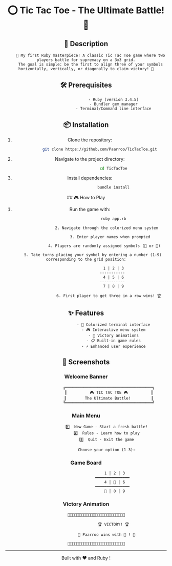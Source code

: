 <div align="center">

# ⭕ Tic Tac Toe - The Ultimate Battle! 💢

</div>

<div align="center">

## 📖 Description

        🎯 My first Ruby masterpiece! A classic Tic Tac Toe game where two players battle for supremacy on a 3x3 grid.
        The goal is simple: be the first to align three of your symbols horizontally, vertically, or diagonally to claim victory! 🎯

</div>

<div align="center">

## 🛠️ Prerequisites

                            - Ruby (version 3.4.5)
                            - Bundler gem manager
                            - Terminal/Command line interface

</div>

<div align="center">

## 📦 Installation



1. Clone the repository:

```bash
            git clone https://github.com/Paarroo/TicTacToe.git
```

2. Navigate to the project directory:

```bash
                        cd TicTacToe
```

3. Install dependencies:

```bash
                        bundle install
```

</div>

<div align="center">
## 🎮 How to Play



1. Run the game with:

```bash
                        ruby app.rb
```

                      2. Navigate through the colorized menu system
                      
                         3. Enter player names when prompted
                         
                    4. Players are randomly assigned symbols (🌚 or 🌝)
                    
          5. Take turns placing your symbol by entering a number (1-9) corresponding to the grid position:

```
                        1 | 2 | 3
                       -----------
                        4 | 5 | 6
                       -----------
                        7 | 8 | 9
```

                        6. First player to get three in a row wins! 🏆

</div>

<div align="center">

## ✨ Features

                            - 🌈 Colorized terminal interface
                            - 🎮 Interactive menu system
                            - 🎉 Victory animations
                            - 📋 Built-in game rules
                            - ⚡ Enhanced user experience

</div>

<div align="center">

## 🎨 Screenshots

</div>

<div align="center">

### Welcome Banner

```
                    ╔══════════════════════════════════════╗
                    ║          🎮 TIC TAC TOE 🎮          ║
                    ║        The Ultimate Battle!         ║
                    ╚══════════════════════════════════════╝
```

</div>

<div align="center">

### Main Menu

```
                  1️⃣  New Game - Start a fresh battle!
                  2️⃣  Rules - Learn how to play
                  3️⃣  Quit - Exit the game

                  Choose your option (1-3):
```

</div>

<div align="center">

### Game Board

```
                         1 │ 2 │ 3
                       ━━━━━━━━━━━━━━━
                         4 │ 🌚 │ 6
                       ━━━━━━━━━━━━━━━
                         🌝 │ 8 │ 9
```

</div>

<div align="center">

### Victory Animation

```
         🎉🎉🎉🎉🎉🎉🎉🎉🎉🎉🎉🎉🎉🎉🎉🎉🎉🎉🎉🎉🎉🎉🎉🎉🎉

                        🏆 VICTORY! 🏆

                  🥳 Paarroo wins with 🌚 ! 🎉

         🎉🎉🎉🎉🎉🎉🎉🎉🎉🎉🎉🎉🎉🎉🎉🎉🎉🎉🎉🎉🎉🎉🎉🎉🎉
```

</div>

<div align="center">

---

<p align="center">Built with ❤️ and Ruby !</p>

</div>
